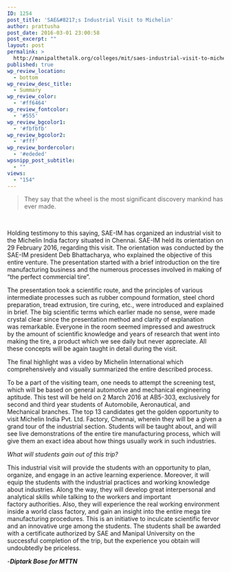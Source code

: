 ```yaml
---
ID: 1254
post_title: 'SAE&#8217;s Industrial Visit to Michelin'
author: prattusha
post_date: 2016-03-01 23:00:58
post_excerpt: ""
layout: post
permalink: >
  http://manipalthetalk.org/colleges/mit/saes-industrial-visit-to-michelin/
published: true
wp_review_location:
  - bottom
wp_review_desc_title:
  - Summary
wp_review_color:
  - '#ff6464'
wp_review_fontcolor:
  - '#555'
wp_review_bgcolor1:
  - '#fbfbfb'
wp_review_bgcolor2:
  - '#fff'
wp_review_bordercolor:
  - '#ededed'
wpsnipp_post_subtitle:
  - ""
views:
  - "154"
---
```

<blockquote>They say that the wheel is the most significant discovery mankind has ever made.</blockquote>
&nbsp;

Holding testimony to this saying, SAE-IM has organized an industrial visit to the Michelin India factory situated in Chennai. SAE-IM held its orientation on 29 February 2016, regarding this visit. The orientation was conducted by the SAE-IM president Deb Bhattacharya, who explained the objective of this entire venture. The presentation started with a brief introduction on the tire manufacturing business and the numerous processes involved in making of “the perfect commercial tire”.

The presentation took a scientific route, and the principles of various intermediate processes such as rubber compound formation, steel chord preparation, tread extrusion, tire curing, etc., were introduced and explained in brief. The big scientific terms which earlier made no sense, were made crystal clear since the presentation method and clarity of explanation was remarkable. Everyone in the room seemed impressed and awestruck by the amount of scientific knowledge and years of research that went into making the tire, a product which we see daily but never appreciate. All these concepts will be again taught in detail during the visit.

The final highlight was a video by Michelin International which comprehensively and visually summarized the entire described process.

To be a part of the visiting team, one needs to attempt the screening test, which will be based on general automotive and mechanical engineering aptitude. This test will be held on 2 March 2016 at AB5-303, exclusively for second and third year students of Automobile, Aeronautical, and Mechanical branches. The top 13 candidates get the golden opportunity to visit Michelin India Pvt. Ltd. Factory, Chennai, wherein they will be a given a grand tour of the industrial section. Students will be taught about, and will see live demonstrations of the entire tire manufacturing process, which will give them an exact idea about how things usually work in such industries.

<em>What will students gain out of this trip?</em>

This industrial visit will provide the students with an opportunity to plan, organize, and engage in an active learning experience. Moreover, it will equip the students with the industrial practices and working knowledge about industries. Along the way, they will develop great interpersonal and analytical skills while talking to the workers and important factory authorities. Also, they will experience the real working environment inside a world class factory, and gain an insight into the entire mega tire manufacturing procedures. This is an initiative to inculcate scientific fervor and an innovative urge among the students. The students shall be awarded with a certificate authorized by SAE and Manipal University on the successful completion of the trip, but the experience you obtain will undoubtedly be priceless.

-<em><strong>Diptark Bose for MTTN</strong></em>